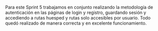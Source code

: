 Para este Sprint 5 trabajamos en conjunto realizando la metodología de autenticación en las páginas de login y registro, guardando sesión y accediendo a rutas huesped y rutas solo accesibles por usuario.
Todo quedó realizado de manera correcta y en excelente funcionamiento.


